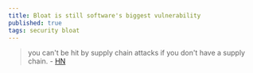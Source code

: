 ```yaml
---
title: Bloat is still software's biggest vulnerability
published: true
tags: security bloat
---
```

> you can't be hit by supply chain attacks if you don't have a supply chain. - [HN](https://news.ycombinator.com/item?id=43910745)
